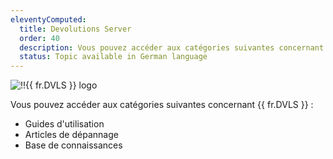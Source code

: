 ```yaml
---
eleventyComputed:
  title: Devolutions Server
  order: 40
  description: Vous pouvez accéder aux catégories suivantes concernant {{ fr.DVLS }} ':' Guides d'utilisation, Articles de dépannage et Base de connaissances
  status: Topic available in German language
---
```

![!!{{ fr.DVLS }} logo](https://webdevolutions.blob.core.windows.net/images/projects/server/logos/server-color-shadow.svg)


Vous pouvez accéder aux catégories suivantes concernant {{ fr.DVLS }} :  

* Guides d'utilisation
* Articles de dépannage
* Base de connaissances
